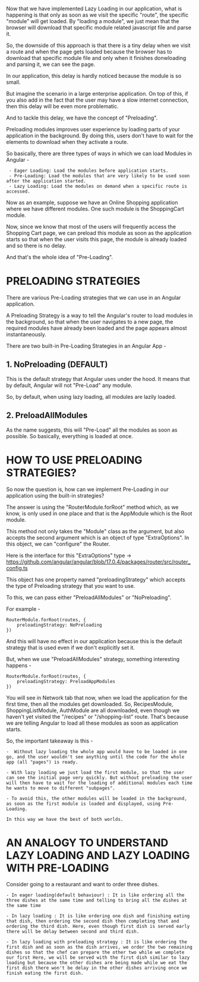 Now that we have implemented Lazy Loading in our application, what is happening is that only as soon as we visit the specific "route", the specific "module" will get loaded. By "loading a module", we just mean that the browser will download that specific module related javascript file and parse it.

So, the downside of this approach is that there is a tiny delay when we visit a route and when the page gets loaded because the browser has to download that specific module file and only when it finishes donwloading and parsing it, we can see the page.

In our application, this delay is hardly noticed because the module is so small. 

But imagine the scenario in a large enterprise application. On top of this, if you also add in the fact that the user may have a slow internet connection, then this delay will be even more problematic.

And to tackle this delay, we have the concept of "Preloading".

Preloading modules improves user experience by loading parts of your application in the background. By doing this, users don't have to wait for the elements to download when they activate a route.

So basically, there are three types of ways in which we can load Modules in Angular - 

     - Eager Loading: Load the modules before application starts.
     - Pre-Loading: Load the modules that are very likely to be used soon after the application started.
     - Lazy Loading: Load the modules on demand when a specific route is accessed.

Now as an example, suppose we have an Online Shopping application where we have different modules. One such module is the ShoppingCart module.

Now, since we know that most of the users will frequently access the Shopping Cart page, we can preload this module as soon as the application starts so that when the user visits this page, the module is already loaded and so there is no delay.

And that's the whole idea of "Pre-Loading".

# PRELOADING STRATEGIES

There are various Pre-Loading strategies that we can use in an Angular application.

A Preloading Strategy is a way to tell the Angular's router to load modules in the background, so that when the user navigates to a new page, the required modules have already been loaded and the page appears almost instantaneously.

There are two built-in Pre-Loading Strategies in an Angular App - 

## 1. NoPreloading (DEFAULT) 

This is the default strategy that Angular uses under the hood. It means that by default, Angular will not "Pre-Load" any module.

So, by default, when using lazy loading, all modules are lazily loaded.


## 2. PreloadAllModules 

As the name suggests, this will "Pre-Load" all the modules as soon as possible. So basically, everything is loaded at once.

# HOW TO USE PRELOADING STRATEGIES?

So now the question is, how can we implement Pre-Loading in our application using the built-in strategies?

The answer is using the "RouterModule.forRoot" method which, as we know, is only used in one place and that is the AppModule which is the Root module.

This method not only takes the "Module" class as the argument, but also accepts the second argument which is an object of type "ExtraOptions". In this object, we can "configure" the Router.

Here is the interface for this "ExtraOptions" type -> https://github.com/angular/angular/blob/17.0.4/packages/router/src/router_config.ts

This object has one property named "preloadingStrategy" which accepts the type of Preloading strategy that you want to use.

To this, we can pass either "PreloadAllModules" or "NoPreloading".

For example - 

    RouterModule.forRoot(routes, {
        preloadingStrategy: NoPreloading
    })

And this will have no effect in our application because this is the default strategy that is used even if we don't explicitly set it.

But, when we use "PreloadAllModules" strategy, something interesting happens - 

    RouterModule.forRoot(routes, {
        preloadingStrategy: PreloadAppModules
    })

You will see in Network tab that now, when we load the application for the first time, then all the modules get downloaded. So, RecipesModule, ShoppingListModule, AuthModule are all downloaded, even though we haven't yet visited the "/recipes" or "/shopping-list" route. That's because we are telling Angular to load all these modules as soon as application starts.

So, the important takeaway is this -

    -  Without lazy loading the whole app would have to be loaded in one go, and the user wouldn't see anything until the code for the whole app (all "pages") is ready.

    - With lazy loading we just load the first module, so that the user can see the initial page very quickly. But without preloading the user will then have to wait for the loading of additional modules each time he wants to move to different "subpages".

    - To avoid this, the other modules will be loaded in the background, as soon as the first module is loaded and displayed, using Pre-Loading.

    In this way we have the best of both worlds.

# AN ANALOGY TO UNDERSTAND LAZY LOADING AND LAZY LOADING WITH PRE-LOADING

Consider going to a restaurant and want to order three dishes.

    - In eager loading(default behaviour) : It is like ordering all the three dishes at the same time and telling to bring all the dishes at the same time

    - In lazy loading : It is like ordering one dish and finishing eating that dish, then ordering the second dish then completing that and ordering the third dish. Here, even though first dish is served early there will be delay between second and third dish.

    - In lazy loading with preloading strategy : It is like ordering the first dish and as soon as the dish arrives, we order the two remaining dishes so that the chef can prepare the other two while we complete our first Here, we will be served with the first dish similar to lazy loading but because the other dishes are being made while we eat the first dish there won't be delay in the other dishes arriving once we finish eating the first dish.

